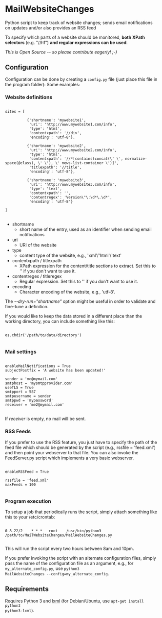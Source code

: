 # MailWebsiteChanges

Python script to keep track of website changes; sends email notifications on updates and/or also provides an RSS feed

To specify which parts of a website should be monitored, <b>both XPath selectors</b> (e.g. "//h1") <b>and regular expressions can be used</b>.

<i>This is Open Source -- so please contribute eagerly! ;-)</i>


## Configuration
Configuration can be done by creating a <code>config.py</code> file (just place this file in the program folder):
Some examples:

### Website definitions
<pre>
<code>
sites = [

          {'shortname': 'mywebsite1',
           'uri': 'http://www.mywebsite1.com/info',
           'type': 'html',
           'contentxpath': '//div',
           'encoding': 'utf-8'},

          {'shortname': 'mywebsite2',
           'uri': 'http://www.mywebsite2.com/info',
           'type': 'html',
           'contentxpath': '//*[contains(concat(\' \', normalize-space(@class), \' \'), \' news-list-container \')]',
           'titlexpath': '//title',
           'encoding': 'utf-8'},

          {'shortname': 'mywebsite3',
           'uri': 'http://www.mywebsite3.com/info',
           'type': 'text',
           'contentxpath': '',
           'contentregex': 'Version\"\:\d*\.\d*',
           'encoding': 'utf-8'}

]
</code>
</pre>

 * shortname
     + short name of the entry, used as an identifier when sending email notifications
 * uri
     + URI of the website
 * type
     + content type of the website, e.g., 'xml'/'html'/'text'
 * contentxpath / titlexpath
     + XPath expression for the content/title sections to extract. Set this to '' if you don't want to use it.
 * contentregex / titleregex
     + Regular expression. Set this to '' if you don't want to use it.
 * encoding
     + Character encoding of the website, e.g., 'utf-8'.

The <em>--dry-run="shortname"</em> option might be useful in order to validate and fine-tune a definition.

If you would like to keep the data stored in a different place than the working directory, you can include something like this:
<pre>
 <code>
os.chdir('/path/to/data/directory')
 </code>
</pre>

### Mail settings
<pre>
<code>
enableMailNotifications = True
subjectPostfix = 'A website has been updated!'

sender = 'me@mymail.com'
smtphost = 'mysmtpprovider.com'
useTLS = True
smtpport = 587
smtpusername = sender
smtppwd = 'mypassword'
receiver = 'me2@mymail.com'
</code>
</pre>

If <em>receiver</em> is empty, no mail will be sent.


### RSS Feeds
If you prefer to use the RSS feature, you just have to specify the path of the feed file which should be generated by the script (e.g., rssfile = 'feed.xml') and then point your webserver to that file. You can also invoke the FeedServer.py script which implements a very basic webserver.

<pre>
 <code>
enableRSSFeed = True

rssfile = 'feed.xml'
maxFeeds = 100
 </code>
</pre>


### Program execution
To setup a job that periodically runs the script, simply attach something like this to your /etc/crontab:
<pre>
 <code>
0 8-22/2    * * *   root	/usr/bin/python3 /path/to/MailWebsiteChanges/MailWebsiteChanges.py
 </code>
</pre>
This will run the script every two hours between 8am and 10pm.

If you prefer invoking the script with an alternate configuration files, simply pass the name of the configuration file as an argument, e.g., for <code>my_alternate_config.py</code>, use <code>python3 MailWebsiteChanges --config=my_alternate_config</code>.


## Requirements
Requires Python 3 and <a href="http://lxml.de/">lxml</a> (for Debian/Ubuntu, use <code>apt-get install python3 python3-lxml</code>).

